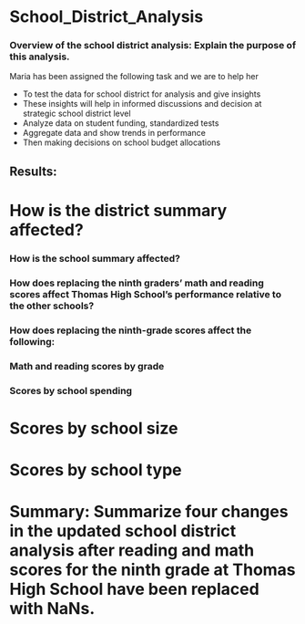 # School_District_Analysis


### Overview of the school district analysis: Explain the purpose of this analysis.

Maria has been assigned the following task and we are to help her 
- To test the data for school district for analysis and give insights
- These insights will help in informed discussions and decision at strategic school district level 
- Analyze data on student funding, standardized tests
- Aggregate data and show trends in performance
- Then making decisions on school budget allocations


## Results: 

# How is the district summary affected?


### How is the school summary affected?


### How does replacing the ninth graders’ math and reading scores affect Thomas High School’s performance relative to the other schools?


### How does replacing the ninth-grade scores affect the following:


### Math and reading scores by grade


### Scores by school spending


# Scores by school size


# Scores by school type


# Summary: Summarize four changes in the updated school district analysis after reading and math scores for the ninth grade at Thomas High School have been replaced with NaNs.
